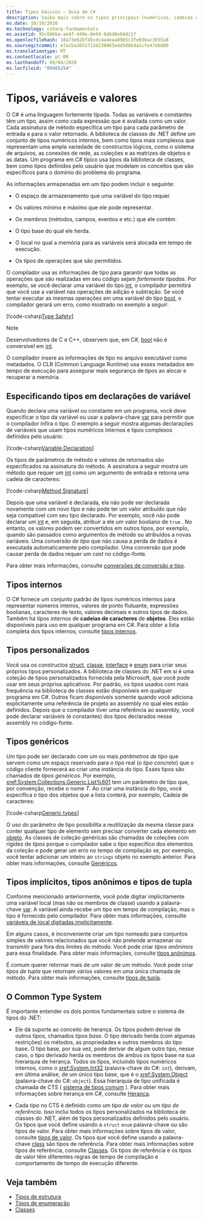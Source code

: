 ```yaml
---
title: Tipos básicos – Guia de C#
description: Saiba mais sobre os tipos principais (numéricos, cadeias de caracteres e objetos) em todos os programas em C#
ms.date: 10/10/2016
ms.technology: csharp-fundamentals
ms.assetid: 95c686ba-ae4f-440e-8e94-0dbd6e04d11f
ms.openlocfilehash: 18a73e62bf45cdc4a4eaa0985c3fe036ac3b55a8
ms.sourcegitcommit: e7acba36517134238065e4d50bb4a1cfe47ebd06
ms.translationtype: MT
ms.contentlocale: pt-BR
ms.lasthandoff: 09/04/2020
ms.locfileid: "89465254"
---
```

# <a name="types-variables-and-values"></a>Tipos, variáveis e valores

O C# é uma linguagem fortemente tipada. Todas as variáveis e constantes têm um tipo, assim como cada expressão que é avaliada como um valor. Cada assinatura de método especifica um tipo para cada parâmetro de entrada e para o valor retornado. A biblioteca de classes do .NET define um conjunto de tipos numéricos internos, bem como tipos mais complexos que representam uma ampla variedade de constructos lógicos, como o sistema de arquivos, as conexões de rede, as coleções e as matrizes de objetos e as datas. Um programa em C# típico usa tipos da biblioteca de classes, bem como tipos definidos pelo usuário que modelam os conceitos que são específicos para o domínio do problema do programa.  
  
As informações armazenadas em um tipo podem incluir o seguinte:  
  
- O espaço de armazenamento que uma variável do tipo requer.  
  
- Os valores mínimo e máximo que ele pode representar.  
  
- Os membros (métodos, campos, eventos e etc.) que ele contém.  
  
- O tipo base do qual ele herda.  
  
- O local no qual a memória para as variáveis será alocada em tempo de execução.  
  
- Os tipos de operações que são permitidos.  
  
O compilador usa as informações de tipo para garantir que todas as operações que são realizadas em seu código sejam *fortemente tipadas*. Por exemplo, se você declarar uma variável do tipo [int](language-reference/builtin-types/integral-numeric-types.md), o compilador permitirá que você use a variável nas operações de adição e subtração. Se você tentar executar as mesmas operações em uma variável do tipo [bool](language-reference/builtin-types/bool.md), o compilador gerará um erro, como mostrado no exemplo a seguir:  
  
[!code-csharp[Type Safety](../../samples/snippets/csharp/concepts/basic-types/type-safety.cs)]  
  
> [!NOTE]  
> Desenvolvedores de C e C++, observem que, em C#, [bool](language-reference/builtin-types/bool.md) não é conversível em [int](language-reference/builtin-types/integral-numeric-types.md).  
  
O compilador insere as informações de tipo no arquivo executável como metadados. O CLR (Common Language Runtime) usa esses metadados em tempo de execução para assegurar mais segurança de tipos ao alocar e recuperar a memória.  

## <a name="specifying-types-in-variable-declarations"></a>Especificando tipos em declarações de variável

Quando declara uma variável ou constante em um programa, você deve especificar o tipo da variável ou usar a palavra-chave [var](language-reference/keywords/var.md) para permitir que o compilador infira o tipo. O exemplo a seguir mostra algumas declarações de variáveis que usam tipos numéricos internos e tipos complexos definidos pelo usuário:  
  
[!code-csharp[Variable Declaration](../../samples/snippets/csharp/concepts/basic-types/variable-declaration.cs)]  
  
Os tipos de parâmetros de método e valores de retornados são especificados na assinatura do método. A assinatura a seguir mostra um método que requer um [int](language-reference/builtin-types/integral-numeric-types.md) como um argumento de entrada e retorna uma cadeia de caracteres:  
  
[!code-csharp[Method Signature](../../samples/snippets/csharp/concepts/basic-types/method-signature.cs)]  
  
Depois que uma variável é declarada, ela não pode ser declarada novamente com um novo tipo e não pode ter um valor atribuído que não seja compatível com seu tipo declarado. Por exemplo, você não pode declarar um [int](language-reference/builtin-types/integral-numeric-types.md) e, em seguida, atribuir a ele um valor booliano de `true` . No entanto, os valores podem ser convertidos em outros tipos, por exemplo, quando são passados como argumentos de método ou atribuídos a novas variáveis. Uma *conversão de tipo* que não causa a perda de dados é executada automaticamente pelo compilador. Uma conversão que pode causar perda de dados requer um *cast* no código-fonte.

Para obter mais informações, consulte [conversões de conversão e tipo](programming-guide/types/casting-and-type-conversions.md).

## <a name="built-in-types"></a>Tipos internos

O C# fornece um conjunto padrão de tipos numéricos internos para representar números inteiros, valores de ponto flutuante, expressões boolianas, caracteres de texto, valores decimais e outros tipos de dados. Também há tipos internos de **cadeias de caracteres** de **objetos**. Eles estão disponíveis para uso em qualquer programa em C#. Para obter a lista completa dos tipos internos, consulte [tipos internos](language-reference/builtin-types/built-in-types.md).
  
## <a name="custom-types"></a>Tipos personalizados

Você usa os constructos [struct](language-reference/builtin-types/struct.md), [classe](language-reference/keywords/class.md), [interface](language-reference/keywords/interface.md) e [enum](language-reference/builtin-types/enum.md) para criar seus próprios tipos personalizados. A biblioteca de classes do .NET em si é uma coleção de tipos personalizados fornecida pela Microsoft, que você pode usar em seus próprios aplicativos. Por padrão, os tipos usados com mais frequência na biblioteca de classes estão disponíveis em qualquer programa em C#. Outros ficam disponíveis somente quando você adiciona explicitamente uma referência de projeto ao assembly no qual eles estão definidos. Depois que o compilador tiver uma referência ao assembly, você pode declarar variáveis (e constantes) dos tipos declarados nesse assembly no código-fonte.
  
## <a name="generic-types"></a>Tipos genéricos

Um tipo pode ser declarado com um ou mais *parâmetros de tipo* que servem como um espaço reservado para o tipo real (o *tipo concreto*) que o código cliente fornecerá ao criar uma instância do tipo. Esses tipos são chamados de *tipos genéricos*. Por exemplo, <xref:System.Collections.Generic.List%601> tem um parâmetro de tipo que, por convenção, recebe o nome *T*. Ao criar uma instância do tipo, você especifica o tipo dos objetos que a lista conterá, por exemplo, Cadeia de caracteres:  
  
[!code-csharp[Generic types](../../samples/snippets/csharp/concepts/basic-types/generic-type.cs)]
  
O uso do parâmetro de tipo possibilita a reutilização da mesma classe para conter qualquer tipo de elemento sem precisar converter cada elemento em [objeto](language-reference/builtin-types/reference-types.md#the-object-type). As classes de coleção genéricas são chamadas de coleções com rigidez de *tipos* porque o compilador sabe o tipo específico dos elementos da coleção e pode gerar um erro no tempo de compilação se, por exemplo, você tentar adicionar um inteiro ao `strings` objeto no exemplo anterior. Para obter mais informações, consulte [Genéricos](programming-guide/generics/index.md).

## <a name="implicit-types-anonymous-types-and-tuple-types"></a>Tipos implícitos, tipos anônimos e tipos de tupla

Conforme mencionado anteriormente, você pode digitar implicitamente uma variável local (mas não os membros de classe) usando a palavra-chave [var](language-reference/keywords/var.md). A variável ainda recebe um tipo em tempo de compilação, mas o tipo é fornecido pelo compilador. Para obter mais informações, consulte [variáveis de local digitadas implicitamente](programming-guide/classes-and-structs/implicitly-typed-local-variables.md).  
  
Em alguns casos, é inconveniente criar um tipo nomeado para conjuntos simples de valores relacionados que você não pretende armazenar ou transmitir para fora dos limites do método. Você pode criar *tipos anônimos* para essa finalidade. Para obter mais informações, consulte [tipos anônimos](programming-guide/classes-and-structs/anonymous-types.md).

É comum querer retornar mais de um valor de um método. Você pode criar *tipos de tupla* que retornam vários valores em uma única chamada de método. Para obter mais informações, consulte [tipos de tupla](language-reference/builtin-types/value-tuples.md).

## <a name="the-common-type-system"></a>O Common Type System

É importante entender os dois pontos fundamentais sobre o sistema de tipos do .NET:  
  
- Ele dá suporte ao conceito de herança. Os tipos podem derivar de outros tipos, chamados *tipos base*. O tipo derivado herda (com algumas restrições) os métodos, as propriedades e outros membros do tipo base. O tipo base, por sua vez, pode derivar de algum outro tipo, nesse caso, o tipo derivado herda os membros de ambos os tipos base na sua hierarquia de herança. Todos os tipos, incluindo tipos numéricos internos, como o <xref:System.Int32> (palavra-chave do C#: `int`), derivam, em última análise, de um único tipo base, que é o <xref:System.Object> (palavra-chave do C#: `object`). Essa hierarquia de tipo unificada é chamada de CTS ( [sistema de tipos comum](../standard/common-type-system.md) ). Para obter mais informações sobre herança em C#, consulte [Herança](programming-guide/classes-and-structs/inheritance.md).  
  
- Cada tipo no CTS é definido como um *tipo de valor* ou um *tipo de referência*. Isso inclui todos os tipos personalizados na biblioteca de classes do .NET, além de tipos personalizados definidos pelo usuário. Os tipos que você define usando a `struct` `enum` palavra-chave ou são tipos de valor. Para obter mais informações sobre tipos de valor, consulte [tipos de valor](language-reference/builtin-types/value-types.md). Os tipos que você define usando a palavra-chave [class](language-reference/keywords/class.md) são tipos de referência. Para obter mais informações sobre tipos de referência, consulte [Classes](programming-guide/classes-and-structs/classes.md). Os tipos de referência e os tipos de valor têm diferentes regras de tempo de compilação e comportamento de tempo de execução diferente.

## <a name="see-also"></a>Veja também

- [Tipos de estrutura](language-reference/builtin-types/struct.md)
- [Tipos de enumeração](language-reference/builtin-types/enum.md)
- [Classes](programming-guide/classes-and-structs/classes.md)
